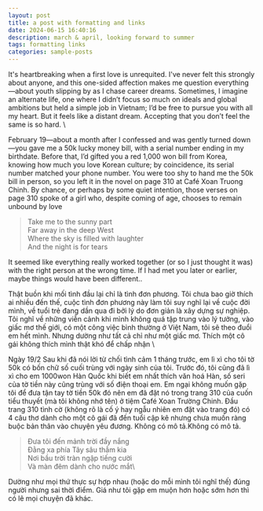 ```yaml
---
layout: post
title: a post with formatting and links
date: 2024-06-15 16:40:16
description: march & april, looking forward to summer
tags: formatting links
categories: sample-posts
---
```


It's heartbreaking when a first love is unrequited. I've never felt this strongly about anyone, and this one-sided affection makes me question everything—about youth slipping by as I chase career dreams. Sometimes, I imagine an alternate life, one where I didn’t focus so much on ideals and global ambitions but held a simple job in Vietnam; I’d be free to pursue you with all my heart. But it feels like a distant dream. Accepting that you don’t feel the same is so hard. \

February 19—about a month after I confessed and was gently turned down—you gave me a 50k lucky money bill, with a serial number ending in my birthdate. Before that, I’d gifted you a red 1,000 won bill from Korea, knowing how much you love Korean culture; by coincidence, its serial number matched your phone number. You were too shy to hand me the 50k bill in person, so you left it in the novel on page 310 at Café Xoan Truong Chinh. By chance, or perhaps by some quiet intention, those verses on page 310 spoke of a girl who, despite coming of age, chooses to remain unbound by love

> Take me to the sunny part\
> Far away in the deep West\
> Where the sky is filled with laughter\
> And the night is for tears

It seemed like everything really worked together (or so I just thought it was) with the right person at the wrong time. If I had met you later or earlier, maybe things would have been different.. 

Thật buồn khi mối tình đầu lại chỉ là tình đơn phương. Tôi chưa bao giờ thích ai nhiều đến thế, cuộc tình đơn phương này làm tôi suy nghĩ lại về cuộc đời mình, về tuổi trẻ đang dần qua đi bởi lý do đơn giản là xây dựng sự nghiệp. Tôi nghĩ về những viễn cảnh khi mình không quá tập trung vào lý tưởng, vào giấc mơ thế giới, có một công việc bình thường ở Việt Nam, tôi sẽ theo đuổi em hết mình. Nhưng dường như tất cả chỉ như một giấc mơ. Thích một cô gái không thích mình thật khó để chấp nhận \

Ngày 19/2 Sau khi đã nói lời từ chối tình cảm 1 tháng trước, em lì xì cho tôi tờ 50k có bốn chữ số cuối trùng với ngày sinh của tôi. Trước đó, tôi cũng đã lì xì cho em 1000won Hàn Quốc khi biết em nhất thích văn hoá Hàn, số seri của tờ tiền này cũng trùng với số điện thoại em. Em ngại không muốn gặp tôi để đưa tận tay tờ tiền 50k đó nên em đã đặt nó trong trang 310 của cuốn tiểu thuyết (mà tôi không nhớ tên) ở tiệm Café Xoan Trường Chinh. Đầu trang 310 tình cờ (không rõ là cố ý hay ngẫu nhiên em đặt vào trang đó) có 4 câu thơ dành cho một cô gái đã đến tuổi cập kê nhưng chưa muốn ràng buộc bản thân vào chuyện yêu đương. Không có mô tả.Không có mô tả.

> Đưa tôi đến mảnh trời đầy nắng\
> Đằng xa phía Tây sâu thẳm kia\
> Nơi bầu trời tràn ngập tiếng cười\
> Và màn đêm dành cho nước mắt\

Dường như mọi thứ thực sự hợp nhau (hoặc do mỗi mình tôi nghĩ thế) đúng người nhưng sai thời điểm. Giá như tôi gặp em muộn hơn hoặc sớm hơn thì có lẽ mọi chuyện đã khác.

